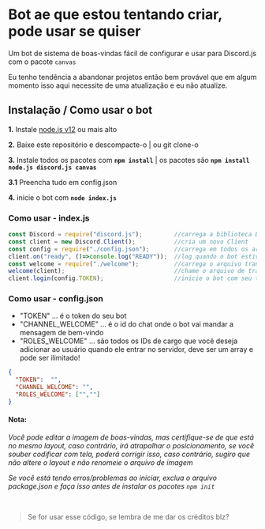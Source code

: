 # Bot ae que estou tentando criar, pode usar se quiser

Um bot de sistema de boas-vindas fácil de configurar e usar para Discord.js com o pacote `canvas`

Eu tenho tendência a abandonar projetos então bem provável que em algum momento isso aqui necessite de uma atualização e eu não atualize.

## Instalação / Como usar o bot

 **1.** Instale [node.js v12](https://nodejs.org/api/cli.html#cli_unhandled_rejections_mode) ou mais alto

 **2.** Baixe este repositório e descompacte-o    |    ou git clone-o
 
 **3.** Instale todos os pacotes com **`npm install`**     |  os pacotes são   **`npm install node.js discord.js canvas`**
 
 **3.1** Preencha tudo em config.json
 
 **4.** inicie o bot com **`node index.js`**

### Como usar - index.js

```javascript
const Discord = require("discord.js");         //carrega a biblioteca Discord.js
const client = new Discord.Client();           //cria um novo Client
const config = require("./config.json");       //carrega em todos os arquivos de configuração
client.on("ready", ()=>console.log("READY"));  //log quando o bot estiver pronto
const welcome = require("./welcome");          //carrega o arquivo transcript.js
welcome(client);                               //chame o arquivo de transcrição com o cliente, o COMANDO e o máximo de mensagens a serem buscadas
client.login(config.TOKEN);                    //inicie o bot com seu token
```

### Como usar - config.json
- "TOKEN"           ... é o token do seu bot 
- "CHANNEL_WELCOME" ... é o id do chat onde o bot vai mandar a mensagem de bem-vindo
- "ROLES_WELCOME"   ... são todos os IDs de cargo que você deseja adicionar ao usuário quando ele entrar no servidor, deve ser um array e pode ser ilimitado!

```json
{
  "TOKEN":  "",
  "CHANNEL_WELCOME": "",
  "ROLES_WELCOME": ["",""]
}
```

#### **Nota:**

*Você pode editar a imagem de boas-vindas, mas certifique-se de que está no mesmo layout, caso contrário, irá atrapalhar o posicionamento, se você souber codificar com tela, poderá corrigir isso, caso contrário, sugiro que não altere o layout e não renomeie o arquivo de imagem*

*Se você está tendo erros/problemas ao iniciar, exclua o arquivo package.json e faça isso antes de instalar os pacotes `npm init`*

<br/>
  
> Se for usar esse código, se lembra de me dar os créditos blz?
